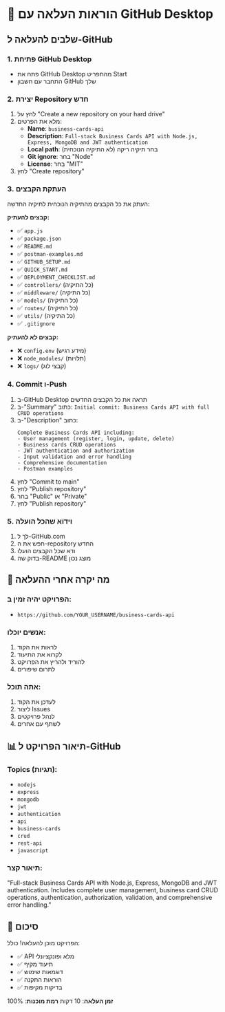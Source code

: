 # 🚀 הוראות העלאה עם GitHub Desktop

## שלבים להעלאה ל-GitHub

### 1. פתיחת GitHub Desktop
- פתח את GitHub Desktop מהתפריט Start
- התחבר עם חשבון GitHub שלך

### 2. יצירת Repository חדש
1. לחץ על "Create a new repository on your hard drive"
2. מלא את הפרטים:
   - **Name**: `business-cards-api`
   - **Description**: `Full-stack Business Cards API with Node.js, Express, MongoDB and JWT authentication`
   - **Local path**: בחר תיקיה ריקה (לא התיקיה הנוכחית)
   - **Git ignore**: בחר "Node"
   - **License**: בחר "MIT"
3. לחץ "Create repository"

### 3. העתקת הקבצים
העתק את כל הקבצים מהתיקיה הנוכחית לתיקיה החדשה:

**קבצים להעתיק:**
- ✅ `app.js`
- ✅ `package.json`
- ✅ `README.md`
- ✅ `postman-examples.md`
- ✅ `GITHUB_SETUP.md`
- ✅ `QUICK_START.md`
- ✅ `DEPLOYMENT_CHECKLIST.md`
- ✅ `controllers/` (כל התיקיה)
- ✅ `middleware/` (כל התיקיה)
- ✅ `models/` (כל התיקיה)
- ✅ `routes/` (כל התיקיה)
- ✅ `utils/` (כל התיקיה)
- ✅ `.gitignore`

**קבצים לא להעתיק:**
- ❌ `config.env` (מידע רגיש)
- ❌ `node_modules/` (תלויות)
- ❌ `logs/` (קבצי לוג)

### 4. Commit ו-Push
1. ב-GitHub Desktop תראה את כל הקבצים החדשים
2. ב-"Summary" כתוב: `Initial commit: Business Cards API with full CRUD operations`
3. ב-"Description" כתוב:
   ```
   Complete Business Cards API including:
   - User management (register, login, update, delete)
   - Business cards CRUD operations
   - JWT authentication and authorization
   - Input validation and error handling
   - Comprehensive documentation
   - Postman examples
   ```
4. לחץ "Commit to main"
5. לחץ "Publish repository"
6. בחר "Public" או "Private"
7. לחץ "Publish repository"

### 5. וידוא שהכל הועלה
1. לך ל-GitHub.com
2. חפש את ה-repository החדש
3. ודא שכל הקבצים הועלו
4. בדוק שה-README מוצג נכון

## 🎯 מה יקרה אחרי ההעלאה

### הפרויקט יהיה זמין ב:
- `https://github.com/YOUR_USERNAME/business-cards-api`

### אנשים יוכלו:
1. לראות את הקוד
2. לקרוא את התיעוד
3. להוריד ולהריץ את הפרויקט
4. לתרום שיפורים

### אתה תוכל:
1. לעדכן את הקוד
2. ליצור Issues
3. לנהל פרויקטים
4. לשתף עם אחרים

## 📊 תיאור הפרויקט ל-GitHub

### Topics (תגיות):
- `nodejs`
- `express`
- `mongodb`
- `jwt`
- `authentication`
- `api`
- `business-cards`
- `crud`
- `rest-api`
- `javascript`

### תיאור קצר:
"Full-stack Business Cards API with Node.js, Express, MongoDB and JWT authentication. Includes complete user management, business card CRUD operations, authentication, authorization, validation, and comprehensive error handling."

## 🎉 סיכום

הפרויקט מוכן להעלאה! כולל:
- ✅ API מלא ופונקציונלי
- ✅ תיעוד מקיף
- ✅ דוגמאות שימוש
- ✅ הוראות התקנה
- ✅ בדיקות מקיפות

**זמן העלאה**: 10 דקות
**רמת מוכנות**: 100%


